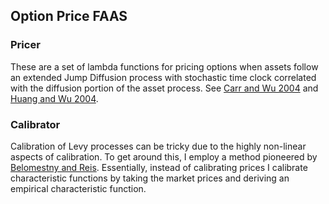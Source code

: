 ## Option Price FAAS

### Pricer
These are a set of lambda functions for pricing options when assets follow an extended Jump Diffusion process with stochastic time clock correlated with the diffusion portion of the asset process. See [Carr and Wu 2004](http://faculty.baruch.cuny.edu/lwu/papers/timechangeLevy_JFE2004.pdf) and [Huang and Wu 2004](https://pdfs.semanticscholar.org/0065/9b64e38e097f9df521ea5393ede9a2b6f824.pdf?_ga=2.75168529.2091536158.1531661727-680909490.1531661727).  

### Calibrator
Calibration of Levy processes can be tricky due to the highly non-linear aspects of calibration.  To get around this, I employ a method pioneered by [Belomestny and Reis](http://citeseerx.ist.psu.edu/viewdoc/download?doi=10.1.1.90.8837&rep=rep1&type=pdf).  Essentially, instead of calibrating prices I calibrate characteristic functions by taking the market prices and deriving an empirical characteristic function.